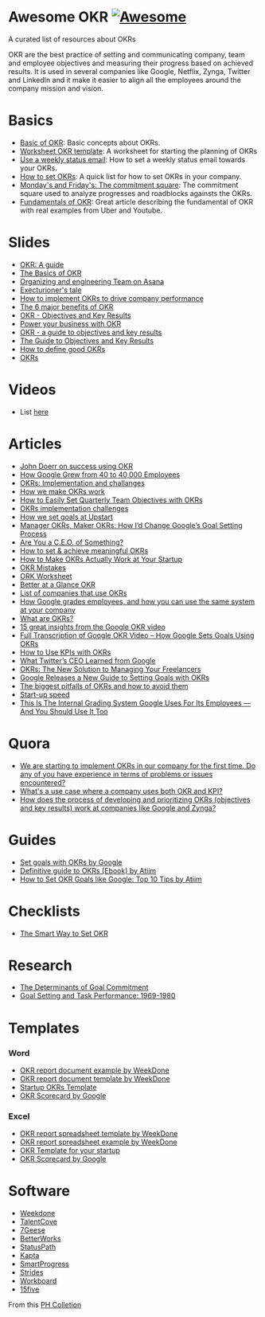 # Awesome OKR [![Awesome](https://cdn.rawgit.com/sindresorhus/awesome/d7305f38d29fed78fa85652e3a63e154dd8e8829/media/badge.svg)](https://github.com/sindresorhus/awesome)
A curated list of resources about OKRs

OKR are the best practice of setting and communicating company, team and employee objectives and measuring their progress based on achieved results.
It is used in several companies like Google, Netflix, Zynga, Twitter and LinkedIn and it make it easier to align all the employees around the company mission and vision.

# Basics
- [Basic of OKR](https://github.com/domenicosolazzo/practice-okr/blob/master/Basic.md): Basic concepts about OKRs.
- [Worksheet OKR template](https://github.com/domenicosolazzo/practice-okr/blob/master/Worksheet.md): A worksheet for starting the planning of OKRs
- [Use a weekly status email](https://github.com/domenicosolazzo/practice-okr/blob/master/Weekly_Status_Email): How to set a weekly status email towards your OKRs.
- [How to set OKRs](https://github.com/domenicosolazzo/practice-okr/blob/master/How_to_set_OKRs.md): A quick list for how to set OKRs in your company.
- [Monday's and Friday's: The commitment square](https://github.com/domenicosolazzo/practice-okr/blob/master/Commitment-Square.md): The commitment square used to analyze progresses and roadblocks againsts the OKRs.
- [Fundamentals of OKR](https://medium.com/startup-tools/okrs-5afdc298bc28): Great article describing the fundamental of OKR with real examples from Uber and Youtube.

# Slides
- [OKR: A guide](http://www.slideshare.net/mustansir78/guide-to-okr-objectives-key-results)
- [The Basics of OKR](http://www.slideshare.net/HenrikJanVanderPol/how-to-outperform-anyone-else-introduction-to-okr)
- [Organizing and engineering Team on Asana](http://www.slideshare.net/asana/organizing-an-engineering-team-using-asana)
- [Execturioner's tale](http://www.slideshare.net/cwodtke/the-executioners-tale-34241002)
- [How to implement OKRs to drive company performance](http://www.slideshare.net/7Geese/learn-how-to-implement-okrs-to-drive-company-performance)
- [The 6 major benefits of OKR](http://www.slideshare.net/HenrikJanVanderPol/okrs-6-most-important-benefits-of-objectives-key-results/9-About_the_authorHenrikJan_is_an)
- [OKR - Objectives and Key Results](http://www.slideshare.net/weekdone/okr-objectives-and-keyresults)
- [Power your business with OKR](http://www.slideshare.net/wrike/power-your-business-with-okrs/17-Awardwinning_Collaboration_Project_Management_SoftwareBrought)
- [OKR - a guide to objectives and key results](http://www.slideshare.net/DanKeegan/okr-a-guide-to-objectives-and-key-results-36471600)
- [The Guide to Objectives and Key Results](http://www.slideshare.net/BetterWorks/the-guide-to-okrs)
- [How to define good OKRs](http://www.slideshare.net/HenrikJanVanderPol/how-to-set-good-ok-rs)
- [OKRs](http://www.slideshare.net/andrefaria/ok-rs)

# Videos
- List [here](https://github.com/domenicosolazzo/practice-okr/blob/master/Videos.md)

# Articles
- [John Doerr on success using OKR](http://blog.betterworks.com/keys-okr-success-qa-john-doerr/)
- [How Google Grew from 40 to 40,000 Employees](https://blog.betterworks.com/how-google-grew/)
- [OKRs: Implementation and challanges](https://blog.pusher.com/okrs-implementation-challenges/)
- [How we make OKRs work](https://blog.pusher.com/make-okrs-work/)
- [How to Easily Set Quarterly Team Objectives with OKRs](https://blog.pusher.com/how-to-set-quartely-okrs-for-your-teams/)
- [OKRs implementation challenges](https://blog.pusher.com/okrs-implementation-challenges/)
- [How we set goals at Upstart](http://blog.upstart.com/okrs-and-projects-how-we-set-goals-at-upstart/)
- [Manager OKRs, Maker OKRs: How I’d Change Google’s Goal Setting Process](http://hunterwalk.com/2013/03/01/manager-okrs-maker-okrs-how-id-change-googles-goal-setting-process/)
- [Are You a C.E.O. of Something?](http://www.nytimes.com/2010/01/31/business/31corner.html?pagewanted=2&_r=4&)
- [How to set & achieve meaningful OKRs](http://blog.kentonkivestu.com/goals-how-to-get-things-done)
- [How to Make OKRs Actually Work at Your Startup](http://firstround.com/review/How-to-Make-OKRs-Actually-Work-at-Your-Startup/)
- [OKR Mistakes](http://eleganthack.com/okr-mistakes-and-how-to-fix-them/)
- [ORK Worksheet](http://eleganthack.com/an-okr-worksheet/)
- [Better at a Glance OKR](https://blog.weekdone.com/better-at-a-glance-okr-overview/)
- [List of companies that use OKRs](https://www.atiim.com/blog/top-companies-that-use-okrs/)
- [How Google grades employees, and how you can use the same system at your company](http://www.businessinsider.my/google-okr-employee-grading-system-2015-10/)
- [What are OKRs?](https://www.atiim.com/okr/)
- [15 great insights from the Google OKR video](https://www.atiim.com/blog/15-great-insights-from-the-google-okr-video/)
- [Full Transcription of Google OKR Video – How Google Sets Goals Using OKRs](https://www.atiim.com/google-okr-objectives-key-results-video-transcript/)
- [How to Use KPIs with OKRs](https://www.atiim.com/blog/how-to-use-kpis-with-okrs/)
- [What Twitter’s CEO Learned from Google](https://www.atiim.com/blog/what-twitters-ceo-learned-from-google/)
- [OKRs: The New Solution to Managing Your Freelancers](https://www.atiim.com/blog/okrs-new-solution-managing-freelancers/)
- [Google Releases a New Guide to Setting Goals with OKRs](https://www.atiim.com/blog/google-releases-a-new-guide-to-setting-goals-with-okrs/)
- [The biggest pitfalls of OKRs and how to avoid them](https://www.atiim.com/blog/the-biggest-pitfalls-of-okrs-and-how-to-avoid-them/)
- [Start-up speed](https://www.thinkwithgoogle.com/articles/start-up-speed-kristen-gil.html)
- [This Is The Internal Grading System Google Uses For Its Employees — And You Should Use It Too](http://www.businessinsider.com/googles-ranking-system-okr-2014-1?IR=T)

# Quora
- [We are starting to implement OKRs in our company for the first time. Do any of you have experience in terms of problems or issues encountered?](http://www.quora.com/We-are-starting-to-implement-OKRs-in-our-company-for-the-first-time-Do-any-of-you-have-experience-in-terms-of-problems-or-issues-encountered)
- [What's a use case where a company uses both OKR and KPI?](http://www.quora.com/Whats-a-use-case-where-a-company-uses-both-OKR-and-KPI)
- [How does the process of developing and prioritizing OKRs (objectives and key results) work at companies like Google and Zynga?](https://www.quora.com/How-does-the-process-of-developing-and-prioritizing-OKRs-objectives-and-key-results-work-at-companies-like-Google-and-Zynga)

# Guides
- [Set goals with OKRs by Google](https://rework.withgoogle.com/guides/set-goals-with-okrs/steps/introduction/)
- [Definitive guide to OKRs (Ebook) by Atiim](https://www.atiim.com/resources/definitive-guide-to-okrs/)
- [How to Set OKR Goals like Google: Top 10 Tips by Atiim](https://www.atiim.com/resources/okr-top-10-tips/)

# Checklists
- [The Smart Way to Set OKR](https://www.atiim.com/download-okr-checklist/)

# Research
- [The Determinants of Goal Commitment](http://amr.aom.org/content/13/1/23.abstract)
- [Goal Setting and Task Performance: 1969-1980](http://datause.cse.ucla.edu/docs/eal_goa_1981.pdf)

# Templates
### Word
- [OKR report document example by WeekDone](https://weekdone.com/resources/templates/okr-report-document-example)
- [OKR report document template by WeekDone](https://weekdone.com/resources/templates/okr-report-document-template)
- [Startup OKRs Template](https://docs.google.com/document/d/1OHpQOvZz76_10ebJP2AKvvXUF3H9yd6FC89F5jS4mks/edit?pli=1)
- [OKR Scorecard by Google](https://docs.google.com/document/d/1iK7oQ7d96isVEzUfvQYLIUZ8WU4vkSGgtOM-J7nFd7k/edit)

### Excel
- [OKR report spreadsheet template by WeekDone](https://weekdone.com/resources/templates/okr-report-spreadsheet-template)
- [OKR report spreadsheet example by WeekDone](https://weekdone.com/resources/templates/okr-report-spreadsheet-example)
- [OKR Template for your startup](https://docs.google.com/spreadsheets/d/1gsb2UNLeHkFAiEso4BPV10r5AudIJOx0PYhEsjAfd88/edit#gid=14)
- [OKR Scorecard by Google](https://docs.google.com/spreadsheets/d/1KyKt6yAwu0NCM1f55JSjpOBpr5YjhIL4E_vYN0VWuEg/edit#gid=761446612)

# Software
- [Weekdone](http://www.producthunt.com/tech/weekdone)
- [TalentCove](http://www.producthunt.com/tech/cove)
- [7Geese](http://www.producthunt.com/tech/7geese)
- [BetterWorks](http://www.producthunt.com/tech/betterworks)
- [StatusPath](http://www.producthunt.com/tech/statuspath)
- [Kapta](http://www.producthunt.com/tech/kapta)
- [SmartProgress](http://www.producthunt.com/tech/smart-progress)
- [Strides](http://www.producthunt.com/tech/strides)
- [Workboard](http://www.producthunt.com/tech/workboard)
- [15five](http://www.15five.com/)

From this [PH Colletion](http://www.producthunt.com/@domenicosolazzo/collections/okr)
